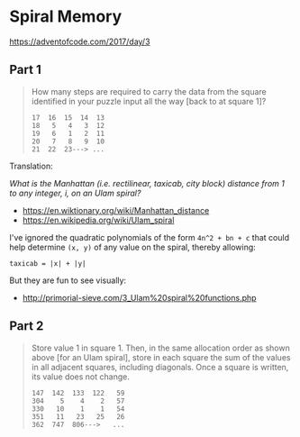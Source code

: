 # Spiral Memory

https://adventofcode.com/2017/day/3

## Part 1

> How many steps are required to carry the data from the square
> identified in your puzzle input all the way [back to at square 1]?
>
>     17  16  15  14  13
>     18   5   4   3  12
>     19   6   1   2  11
>     20   7   8   9  10
>     21  22  23---> ...

Translation:

*What is the Manhattan (i.e. rectilinear, taxicab, city block)
 distance from 1 to any integer, i, on an Ulam spiral?*

- https://en.wiktionary.org/wiki/Manhattan_distance
- https://en.wikipedia.org/wiki/Ulam_spiral

I've ignored the quadratic polynomials of the form ```4n^2 + bn + c```
that could help determine ```(x, y)``` of any value on the spiral,
thereby allowing:

    taxicab = |x| + |y|

But they are fun to see visually:

- http://primorial-sieve.com/3_Ulam%20spiral%20functions.php

## Part 2

> Store value 1 in square 1. Then, in the same allocation order as
> shown above [for an Ulam spiral], store in each square the sum of
> the values in all adjacent squares, including diagonals. Once a
> square is written, its value does not change.
>
>     147  142  133  122   59
>     304    5    4    2   57
>     330   10    1    1   54
>     351   11   23   25   26
>     362  747  806--->   ...
